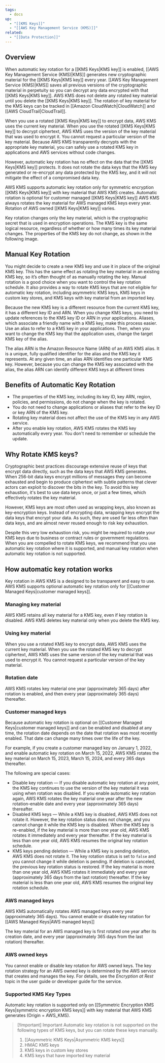 ```yaml
---
tags:
  - docs
up:
  - "[[KMS Keys]]"
  - "[[AWS Key Management Service (KMS)]]"
related:
  - "[[Data Protection]]"
---
```

## Overview

When automatic key rotation for a [[KMS Keys|KMS key]] is enabled, [[AWS Key Management Service (KMS)|KMS]] generates new cryptographic material for the [[KMS Keys|KMS key]] every year. [[AWS Key Management Service (KMS)|KMS]] saves all previous versions of the cryptographic material in perpetuity so you can decrypt any data encrypted with that [[KMS Keys|KMS key]]. AWS KMS does not delete any rotated key material until you delete the [[KMS Keys|KMS key]]. The rotation of key material for the KMS keys can be tracked in [[Amazon CloudWatch|CloudWatch]] and [[AWS CloudTrail|CloudTrail]].

When you use a rotated [[KMS Keys|KMS key]] to encrypt data, AWS KMS uses the current key material. When you use the rotated [[KMS Keys|KMS key]] to decrypt ciphertext, AWS KMS uses the version of the key material that was used to encrypt it. You cannot request a particular version of the key material. Because AWS KMS transparently decrypts with the appropriate key material, you can safely use a rotated KMS key in applications and AWS services without code changes.

However, automatic key rotation has no effect on the data that the [[KMS Keys|KMS key]] protects. It does not rotate the data keys that the KMS key generated or re-encrypt any data protected by the KMS key, and it will not mitigate the effect of a compromised data key.

AWS KMS supports automatic key rotation only for symmetric encryption [[KMS Keys|KMS key]] with key material that AWS KMS creates. Automatic rotation is optional for customer managed [[KMS Keys|KMS key]] AWS KMS always rotates the key material for AWS managed KMS keys every year. Rotation of AWS owned [[KMS Keys|KMS key]] varies.

Key rotation changes only the key material, which is the cryptographic secret that is used in encryption operations. The KMS key is the same logical resource, regardless of whether or how many times its key material changes. The properties of the KMS key do not change, as shown in the following image.


## Manual Key Rotation

You might decide to create a new KMS key and use it in place of the original KMS key. This has the same effect as rotating the key material in an existing KMS key, so it’s often thought of as manually rotating the key. Manual rotation is a good choice when you want to control the key rotation schedule. It also provides a way to rotate KMS keys that are not eligible for automatic key rotation, including asymmetric KMS keys, KMS keys in custom key stores, and KMS keys with key material from an imported key.

Because the new KMS key is a different resource from the current KMS key, it has a different key ID and ARN. When you change KMS keys, you need to update references to the KMS key ID or ARN in your applications. Aliases, which associate a friendly name with a KMS key, make this process easier. Use an alias to refer to a KMS key in your applications. Then, when you want to change the KMS key that the application uses, change the target KMS key of the alias.

The alias ARN is the Amazon Resource Name (ARN) of an AWS KMS alias. It is a unique, fully qualified identifier for the alias and the KMS key it represents. At any given time, an alias ARN identifies one particular KMS key. However, because you can change the KMS key associated with the alias, the alias ARN can identify different KMS keys at different times

## Benefits of Automatic Key Rotation

- The properties of the KMS key, including its key ID, key ARN, region, policies, and permissions, do not change when the key is rotated.
- You do not need to change applications or aliases that refer to the key ID or key ARN of the KMS key.
- Rotating key material does not affect the use of the KMS key in any AWS service.
- After you enable key rotation, AWS KMS rotates the KMS key automatically every year. You don't need to remember or schedule the update.

## Why Rotate KMS keys?

Cryptographic best practices discourage extensive reuse of keys that encrypt data directly, such as the data keys that AWS KMS generates. When 256-bit data keys encrypt millions of messages they can become exhausted and begin to produce ciphertext with subtle patterns that clever actors can exploit to discover the bits in the key. To avoid this key exhaustion, it's best to use data keys once, or just a few times, which effectively rotates the key material.

However, KMS keys are most often used as wrapping keys, also known as key-encryption keys. Instead of encrypting data, wrapping keys encrypt the data keys that encrypt your data. As such, they are used far less often than data keys, and are almost never reused enough to risk key exhaustion.

Despite this very low exhaustion risk, you might be required to rotate your KMS keys due to business or contract rules or government regulations. When you are compelled to rotate KMS keys, we recommend that you use automatic key rotation where it is supported, and manual key rotation when automatic key rotation is not supported.

## How automatic key rotation works

Key rotation in AWS KMS is a designed to be transparent and easy to use. AWS KMS supports optional automatic key rotation only for [[Customer Managed Keys|customer managed keys]].

### Managing key material

AWS KMS retains all key material for a KMS key, even if key rotation is disabled. AWS KMS deletes key material only when you delete the KMS key.

### Using key material

When you use a rotated KMS key to encrypt data, AWS KMS uses the current key material. When you use the rotated KMS key to decrypt ciphertext, AWS KMS uses the same version of the key material that was used to encrypt it. You cannot request a particular version of the key material.

### Rotation date

AWS KMS rotates key material one year (approximately 365 days) after rotation is enabled, and then every year (approximately 365 days) thereafter.

### Customer managed keys

Because automatic key rotation is optional on [[Customer Managed Keys|customer managed keys]] and can be enabled and disabled at any time, the rotation date depends on the date that rotation was most recently enabled. That date can change many times over the life of the key.

For example, if you create a customer managed key on January 1, 2022, and enable automatic key rotation on March 15, 2022, AWS KMS rotates the key material on March 15, 2023, March 15, 2024, and every 365 days thereafter.

The following are special cases:

- Disable key rotation — If you disable automatic key rotation at any point, the KMS key continues to use the version of the key material it was using when rotation was disabled. If you enable automatic key rotation again, AWS KMS rotates the key material one year after the new rotation-enable date and every year (approximately 365 days) thereafter.
- Disabled KMS keys — While a KMS key is disabled, AWS KMS does not rotate it. However, the key rotation status does not change, and you cannot change it while the KMS key is disabled. When the KMS key is re-enabled, if the key material is more than one year old, AWS KMS rotates it immediately and every year thereafter. If the key material is less than one year old, AWS KMS resumes the original key rotation schedule.
- KMS keys pending deletion — While a KMS key is pending deletion, AWS KMS does not rotate it. The key rotation status is set to `false` and you cannot change it while deletion is pending. If deletion is canceled, the previous key rotation status is restored. If the key material is more than one year old, AWS KMS rotates it immediately and every year (approximately 365 days from the last rotation) thereafter. If the key material is less than one year old, AWS KMS resumes the original key rotation schedule.

### AWS managed keys

AWS KMS automatically rotates AWS managed keys every year (approximately 365 days). You cannot enable or disable key rotation for [[AWS Managed Keys|AWS managed keys]]

The key material for an AWS managed key is first rotated one year after its creation date, and every year (approximately 365 days from the last rotation) thereafter.


### AWS owned keys

You cannot enable or disable key rotation for AWS owned keys. The key rotation strategy for an AWS owned key is determined by the AWS service that creates and manages the key. For details, see the _Encryption at Rest_ topic in the user guide or developer guide for the service.


### Supported KMS Key Types

Automatic key rotation is supported only on [[Symmetric Encryption KMS Keys|symmetric encryption KMS keys]] with key material that AWS KMS generates (Origin = AWS_KMS).


>[!Important] Important
> Automatic key rotation is not supported on the following types of KMS keys, but you can rotate these keys manually. 
> 1. [[Asymmetric KMS Keys|Asymmetric KMS keys]]
> 2. HMAC KMS keys
> 3. KMS keys in custom key stores  
> 4. KMS keys that have imported key material